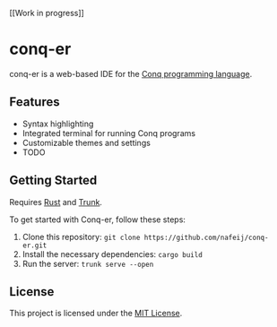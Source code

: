 [[Work in progress]]

# conq-er

conq-er is a web-based IDE for the [Conq programming language](https://github.com/Enigmatrix/conq).

## Features

- Syntax highlighting
- Integrated terminal for running Conq programs
- Customizable themes and settings
- TODO

## Getting Started

Requires [Rust](https://www.rust-lang.org/) and [Trunk](https://trunkrs.dev/).

To get started with Conq-er, follow these steps:

1. Clone this repository: `git clone https://github.com/nafeij/conq-er.git`
2. Install the necessary dependencies: `cargo build`
3. Run the server: `trunk serve --open`

## License

This project is licensed under the [MIT License](LICENSE).
